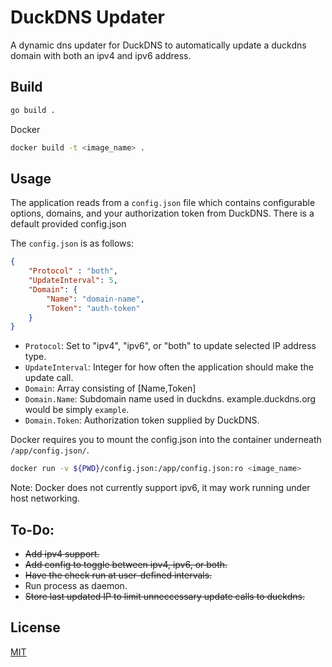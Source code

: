 # DuckDNS Updater

A dynamic dns updater for DuckDNS to automatically update a duckdns domain with both an ipv4 and ipv6 address.

## Build

``` bash
go build .
```

Docker
``` bash
docker build -t <image_name> .
```

## Usage

The application reads from a `config.json` file which contains configurable options, domains, and your authorization token from DuckDNS.  There is a default provided config.json

The `config.json` is as follows:
``` json
{
    "Protocol" : "both",
    "UpdateInterval": 5,
    "Domain": {
        "Name": "domain-name",
        "Token": "auth-token"
    }
}
```

* `Protocol`: Set to "ipv4", "ipv6", or "both" to update selected IP address type.
* `UpdateInterval`:  Integer for how often the application should make the update call.
* `Domain`: Array consisting of [Name,Token]
* `Domain.Name`: Subdomain name used in duckdns.  example.duckdns.org would be simply `example`.
* `Domain.Token`: Authorization token supplied by DuckDNS.


Docker requires you to mount the config.json into the container underneath `/app/config.json/`.

``` bash
docker run -v ${PWD}/config.json:/app/config.json:ro <image_name>
```

Note: Docker does not currently support ipv6, it may work running under host networking.

## To-Do:

* ~~Add ipv4 support.~~
* ~~Add config to toggle between ipv4, ipv6, or both.~~
* ~~Have the check run at user-defined intervals.~~
* Run process as daemon.
* ~~Store last updated IP to limit unneccessary update calls to duckdns.~~

## License
[MIT](https://choosealicense.com/licenses/mit/)